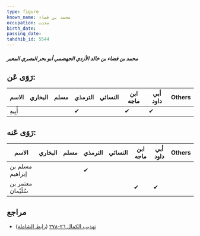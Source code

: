 ```yaml
---
type: figure
known_name: محمد بن فضاء
occupation: محدث
birth_date:
passing_date:
tahdhib_id: 5544
---
```

##### محمد بن فضاء بن خالد الأزدي الجهضمي أبو بحر البصري المعبر

## رَوَى عَن:
| الاسم   | البخاري | مسلم | الترمذي | النسائي | ابن ماجه | أبي داود | Others |
| ------- | ------- | ---- | ------- | ------- | -------- | -------- | ------ |
| أَبِيهِ |         |      | ✔       |         | ✔        | ✔        |        |
## رَوَى عَنه:
| الاسم              | البخاري | مسلم | الترمذي | النسائي | ابن ماجه | أبي داود | Others |
| ------------------ | ------- | ---- | ------- | ------- | -------- | -------- | ------ |
| مسلم بن إبراهيم    |         |      | ✔       |         |          |          |        |
| معتمر بن سُلَيْمان |         |      |         |         | ✔        | ✔        |        |
## مراجع
- [تهذيب الكمال ٢٦-٢٧٨](obsidian://open?vault=Tahdhib-al-Kamal&file=Figures/٥٥٤٤-محمد%20بن%20فضاء%20بن%20خالد%20الأزدي%20الجهضمي%20أبو%20بحر%20البصري%20المعبر) ([رابط الشاملة](https://shamela.ws/book/3722/14026))